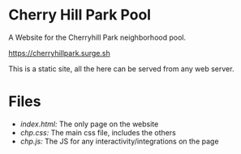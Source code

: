 # Cherry Hill Park Pool

A Website for the Cherryhill Park neighborhood pool.

https://cherryhillpark.surge.sh

This is a static site, all the here can be served from any web server.

# Files

* *index.html:* The only page on the website
* *chp.css:* The main css file, includes the others
* *chp.js:* The JS for any interactivity/integrations on the page
